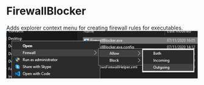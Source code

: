 # FirewallBlocker
Adds explorer context menu for creating firewall rules for executables.
![Screenshot](https://github.com/mavanmanen/FirewallBlocker/blob/master/img/Screenshot%202020-11-07%20160715.png?raw=true)
